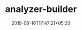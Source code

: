 ---
title: "analyzer-builder"
date: 2019-06-16T17:47:21+05:30
type: "organisations"
org_name: "exercism"
repo_desc: "A script for building analysis docker containers on demand"
repo_link: https://github.com/exercism/analyzer-builder


---